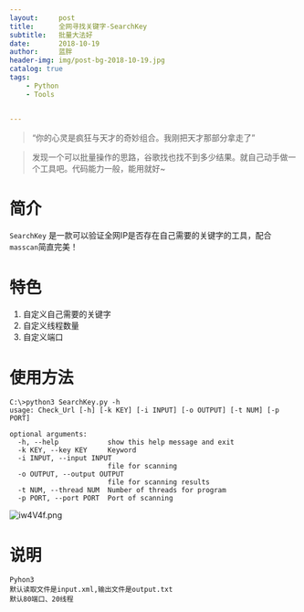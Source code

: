 ```yaml
---
layout:     post
title:      全网寻找关键字-SearchKey
subtitle:   批量大法好
date:       2018-10-19
author:     蓝胖
header-img: img/post-bg-2018-10-19.jpg
catalog: true
tags:
    - Python
    - Tools


---
```


>“你的心灵是疯狂与天才的奇妙组合。我刚把天才那部分拿走了”



 > 发现一个可以批量操作的思路，谷歌找也找不到多少结果。就自己动手做一个工具吧。代码能力一般，能用就好~ 

# 简介

`SearchKey` 是一款可以验证全网IP是否存在自己需要的关键字的工具，配合`masscan`简直完美！

# 特色

 1. 自定义自己需要的关键字
 2. 自定义线程数量
 3. 自定义端口

# 使用方法

```
C:\>python3 SearchKey.py -h
usage: Check_Url [-h] [-k KEY] [-i INPUT] [-o OUTPUT] [-t NUM] [-p PORT]

optional arguments:
  -h, --help            show this help message and exit
  -k KEY, --key KEY     Keyword
  -i INPUT, --input INPUT
                        file for scanning
  -o OUTPUT, --output OUTPUT
                        file for scanning results
  -t NUM, --thread NUM  Number of threads for program
  -p PORT, --port PORT  Port of scanning
```


![iw4V4f.png](https://s1.ax1x.com/2018/10/19/iw4V4f.png)

# 说明
```
Pyhon3 
默认读取文件是input.xml,输出文件是output.txt
默认80端口、20线程
```


